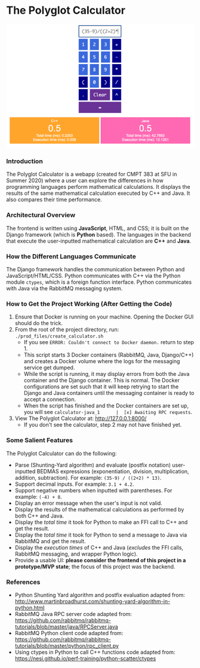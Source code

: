 # The Polyglot Calculator

![Screenshot of the webapp.](calculator.png)

### Introduction
The Polyglot Calculator is a webapp (created for CMPT 383 at SFU in Summer 2020) where a user can explore the differences in how programming languages perform mathematical calculations. It displays the results of the same mathematical calculation executed by C++ and Java. It also compares their time performance.

### Architectural Overview
The frontend is written using **JavaScript**, HTML, and CSS; it is built on the Django framework (which is **Python** based). The languages in the backend that execute the user-inputted mathematical calculation are **C++** and **Java**.

### How the Different Languages Communicate
The Django framework handles the communication between Python and JavaScript/HTML/CSS. Python communicates with C++ via the Python module `ctypes`, which is a foreign function interface. Python communicates with Java via the RabbitMQ messaging system.

### How to Get the Project Working (After Getting the Code)
1. Ensure that Docker is running on your machine. Opening the Docker GUI should do the trick.
2. From the root of the project directory, run: `./prod_files/create_calculator.sh`
    - If you see `ERROR: Couldn't connect to Docker daemon.` return to step 1.
    - This script starts 3 Docker containers (RabbitMQ, Java, Django/C++) and creates a Docker volume where the logs for the messaging service get dumped.
    - While the script is running, it may display errors from both the Java container and the Django container. This is normal. The Docker configurations are set such that it will keep retrying to start the Django and Java containers until the messaging container is ready to accept a connection.
    - When the script has finished and the Docker containers are set up, you will see `calculator-java_1      |  [x] Awaiting RPC requests`.
2. View The Polyglot Calculator at: http://127.0.0.1:8000/
    - If you don't see the calculator, step 2 may not have finished yet.

### Some Salient Features
The Polyglot Calculator can do the following:
- Parse (Shunting-Yard algorithm) and evaluate (postfix notation) user-inputted BEDMAS expressions (exponentiation, division, multiplication, addition, subtraction). For example: `(35-9) / ((2+2) * 13)`.
- Support decimal inputs. For example: `3.1 + 4.2`.
- Support negative numbers when inputted with parentheses. For example: `(-4) + 8`.
- Display an error message when the user's input is not valid.
- Display the results of the mathematical calculations as performed by both C++ and Java.
- Display the *total time* it took for Python to make an FFI call to C++ and get the result.
- Display the *total time* it took for Python to send a message to Java via RabbitMQ and get the result.
- Display the *execution times* of C++ and Java (*excludes* the FFI calls, RabbitMQ messaging, and wrapper Python logic).
- Provide a usable UI: **please consider the frontend of this project in a prototype/MVP state**; the focus of this project was the backend.

### References
- Python Shunting Yard algorithm and postfix evaluation adapted from: http://www.martinbroadhurst.com/shunting-yard-algorithm-in-python.html
- RabbitMQ Java RPC server code adapted from: https://github.com/rabbitmq/rabbitmq-tutorials/blob/master/java/RPCServer.java
- RabbitMQ Python client code adapted from: https://github.com/rabbitmq/rabbitmq-tutorials/blob/master/python/rpc_client.py
- Using ctypes in Python to call C++ functions code adapted from: https://nesi.github.io/perf-training/python-scatter/ctypes

